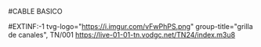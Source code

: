 #CABLE BASICO 

#EXTINF:-1 tvg-logo="https://i.imgur.com/vFwPhPS.png" group-title="grilla de canales", TN/001
https://live-01-01-tn.vodgc.net/TN24/index.m3u8
